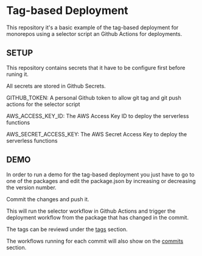# Tag-based Deployment

This repository it's a basic example of the tag-based deployment for monorepos using a selector script an Github Actions for deployments.

## SETUP

This repository contains secrets that it have to be configure first before runing it.

All secrets are stored in Github Secrets.

GITHUB_TOKEN: A personal Github token to allow git tag and git push actions for the selector script

AWS_ACCESS_KEY_ID: The AWS Access Key ID to deploy the serverless functions

AWS_SECRET_ACCESS_KEY: The AWS Secret Access Key to deploy the serverless functions

## DEMO

In order to run a demo for the tag-based deployment you just have to go to one of the packages and edit the package.json by increasing or decreasing the version number.

Commit the changes and push it.

This will run the selector workflow in Github Actions and trigger the deployment workflow from the package that has changed in the commit.

The tags can be reviewd under the [tags](https://github.com/llamojha/tag-based-deployment/tags) section.

The workflows running for each commit will also show on the [commits](https://github.com/llamojha/tag-based-deployment/commits/master) section.